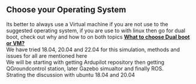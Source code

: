 ## Choose your Operating System
Its better to always use a Virtual machine if you are not use to the suggested operating system, if you are use to with linux then go for dual boot, check out why and how to on both topics    __[What to choose Dual boot or VM?](https://youtube.com)__  
We have tried 18.04, 20.04 and 22.04 for this simulation, methods and issues for all are mentioned here  
We will be starting with getting Ardupilot repository then getting QGroundcontrol station,  later Gazebo simualtor and finally ROS.  
Strating the discussion with ubuntu 18.04 and 20.04   

